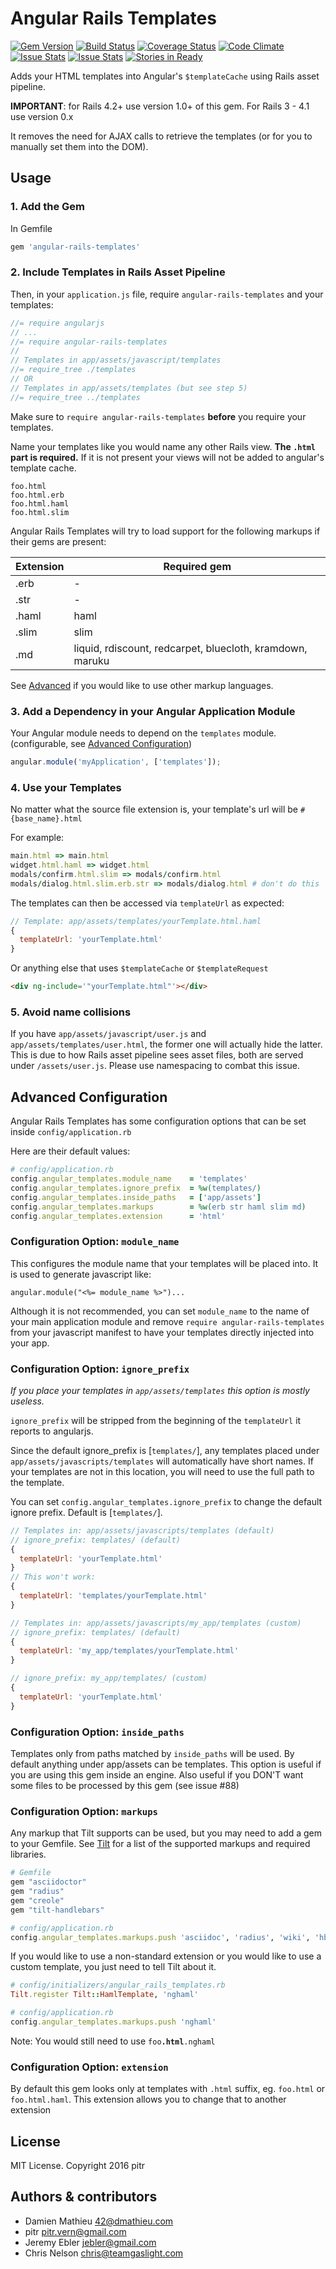 # Angular Rails Templates

[![Gem Version](https://badge.fury.io/rb/angular-rails-templates.png)](http://badge.fury.io/rb/angular-rails-templates)
[![Build Status](https://travis-ci.org/pitr/angular-rails-templates.png?branch=master)](https://travis-ci.org/pitr/angular-rails-templates)
[![Coverage Status](https://coveralls.io/repos/pitr/angular-rails-templates/badge.png)](https://coveralls.io/r/pitr/angular-rails-templates)
[![Code Climate](https://codeclimate.com/github/pitr/angular-rails-templates/badges/gpa.svg)](https://codeclimate.com/github/pitr/angular-rails-templates)
[![Issue Stats](http://issuestats.com/github/pitr/angular-rails-templates/badge/pr)](http://issuestats.com/github/pitr/angular-rails-templates)
[![Issue Stats](http://issuestats.com/github/pitr/angular-rails-templates/badge/issue)](http://issuestats.com/github/pitr/angular-rails-templates)
[![Stories in Ready](https://badge.waffle.io/pitr/angular-rails-templates.png?label=ready&title=Ready)](https://waffle.io/pitr/angular-rails-templates)

Adds your HTML templates into Angular's `$templateCache` using Rails asset pipeline.

**IMPORTANT**: for Rails 4.2+ use version 1.0+ of this gem. For Rails 3 - 4.1 use version 0.x

It removes the need for AJAX calls to retrieve the templates (or for you to manually set them into the DOM).

## Usage

### 1. Add the Gem

In Gemfile

```ruby
gem 'angular-rails-templates'
```

### 2. Include Templates in Rails Asset Pipeline

Then, in your `application.js` file, require `angular-rails-templates` and your templates:

```javascript
//= require angularjs
// ...
//= require angular-rails-templates
//
// Templates in app/assets/javascript/templates
//= require_tree ./templates
// OR
// Templates in app/assets/templates (but see step 5)
//= require_tree ../templates
```

Make sure to `require angular-rails-templates` **before** you require your templates.

Name your templates like you would name any other Rails view. **The `.html` part is required.** If it is not present your views will not be added to angular's template cache.

```
foo.html
foo.html.erb
foo.html.haml
foo.html.slim
```

Angular Rails Templates will try to load support for the following markups if their gems are present:

| Extension | Required gem                                             |
|---------- |----------------------------------------------------------|
| .erb      | -                                                        |
| .str      | -                                                        |
| .haml     | haml                                                     |
| .slim     | slim                                                     |
| .md       | liquid, rdiscount, redcarpet, bluecloth, kramdown, maruku |

See [Advanced](#advanced-configuration) if you would like to use other markup languages.

### 3. Add a Dependency in your Angular Application Module

Your Angular module needs to depend on the `templates` module. (configurable, see [Advanced Configuration](#configuration-option-module_name))

```javascript
angular.module('myApplication', ['templates']);
```

### 4. Use your Templates

No matter what the source file extension is, your template's url will be  `#{base_name}.html`

For example:
```ruby
main.html => main.html
widget.html.haml => widget.html
modals/confirm.html.slim => modals/confirm.html
modals/dialog.html.slim.erb.str => modals/dialog.html # don't do this
```

The templates can then be accessed via `templateUrl` as expected:

```javascript
// Template: app/assets/templates/yourTemplate.html.haml
{
  templateUrl: 'yourTemplate.html'
}
```

Or anything else that uses `$templateCache` or `$templateRequest`

```html
<div ng-include='"yourTemplate.html"'></div>
```

### 5. Avoid name collisions

If you have `app/assets/javascript/user.js` and `app/assets/templates/user.html`, the former one will actually hide the latter. This is due to how Rails asset pipeline sees asset files, both are served under `/assets/user.js`. Please use namespacing to combat this issue.

## Advanced Configuration

Angular Rails Templates has some configuration options that can be set inside `config/application.rb`

Here are their default values:
```ruby
# config/application.rb
config.angular_templates.module_name    = 'templates'
config.angular_templates.ignore_prefix  = %w(templates/)
config.angular_templates.inside_paths   = ['app/assets']
config.angular_templates.markups        = %w(erb str haml slim md)
config.angular_templates.extension      = 'html'
```

### Configuration Option: `module_name`

This configures the module name that your templates will be placed into.
It is used to generate javascript like:

```javascipt
angular.module("<%= module_name %>")...
```

Although it is not recommended, you can set `module_name` to the name of your main application module and remove `require angular-rails-templates` from your javascript manifest to have your templates directly injected into your app.

### Configuration Option: `ignore_prefix`

*If you place your templates in `app/assets/templates` this option is mostly useless.*

`ignore_prefix` will be stripped from the beginning of the `templateUrl` it reports to angularjs.

Since the default ignore_prefix is [`templates/`], any templates placed under `app/assets/javascripts/templates` will automatically have short names. If your templates are not in this location, you will need to use the full path to the template.

You can set `config.angular_templates.ignore_prefix` to change the default ignore prefix. Default is [`templates/`].


``` javascript
// Templates in: app/assets/javascripts/templates (default)
// ignore_prefix: templates/ (default)
{
  templateUrl: 'yourTemplate.html'
}
// This won't work:
{
  templateUrl: 'templates/yourTemplate.html'
}
```

``` javascript
// Templates in: app/assets/javascripts/my_app/templates (custom)
// ignore_prefix: templates/ (default)
{
  templateUrl: 'my_app/templates/yourTemplate.html'
}

// ignore_prefix: my_app/templates/ (custom)
{
  templateUrl: 'yourTemplate.html'
}
```


### Configuration Option: `inside_paths`

Templates only from paths matched by `inside_paths` will be used. By default anything under app/assets can be templates. This option is useful if you are using this gem inside an engine. Also useful if you DON'T want some files to be processed by this gem (see issue #88)


### Configuration Option: `markups`

Any markup that Tilt supports can be used, but you may need to add a gem to your Gemfile. See [Tilt](https://github.com/rtomayko/tilt) for a list of the supported markups and required libraries.

```ruby
# Gemfile
gem "asciidoctor"
gem "radius"
gem "creole"
gem "tilt-handlebars"

# config/application.rb
config.angular_templates.markups.push 'asciidoc', 'radius', 'wiki', 'hbs'
```
If you would like to use a non-standard extension or you would like to use a custom template, you just need to tell Tilt about it.

```ruby
# config/initializers/angular_rails_templates.rb
Tilt.register Tilt::HamlTemplate, 'nghaml'

# config/application.rb
config.angular_templates.markups.push 'nghaml'
```
Note: You would still need to use `foo`**`.html`**`.nghaml`

### Configuration Option: `extension`

By default this gem looks only at templates with `.html` suffix, eg. `foo.html` or `foo.html.haml`. This extension allows you to change that to another extension

## License

MIT License. Copyright 2016 pitr

## Authors & contributors

* Damien Mathieu <42@dmathieu.com>
* pitr <pitr.vern@gmail.com>
* Jeremy Ebler <jebler@gmail.com>
* Chris Nelson <chris@teamgaslight.com>
